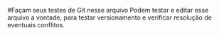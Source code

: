 #Façam seus testes de Git nesse arquivo
Podem testar e editar esse arquivo a vontade, para testar versionamento e verificar resolução de eventuais conflitos.
